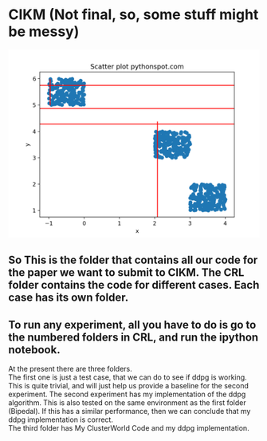 # CIKM (Not final, so, some stuff might be messy)

![alt text](Figure_1.png)
## So This is the folder that contains all our code for the paper we want to submit to CIKM. The CRL folder contains the code for different cases. Each case has its own folder.  
## To run any experiment, all you have to do is go to the numbered folders in CRL, and run the ipython notebook.
At the present there are three folders.  
The first one is just a test case, that we can do to see if ddpg is working. This is quite trivial, and will just help us provide a baseline for the second experiment.
The second experiment has my implementation of the ddpg algorithm. This is also tested on the same environment as the first folder (Bipedal). If this has a similar performance, then we can conclude that my ddpg implementation is correct.  
The third folder has My ClusterWorld Code and my ddpg implementation.  

